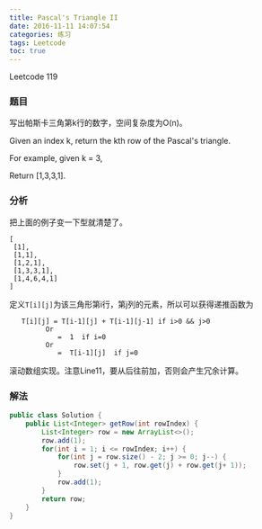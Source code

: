 ```yaml
---
title: Pascal's Triangle II
date: 2016-11-11 14:07:54
categories: 练习
tags: Leetcode
toc: true
---
```


Leetcode 119

### 题目

写出帕斯卡三角第k行的数字，空间复杂度为O(n)。

Given an index k, return the kth row of the Pascal's triangle.

For example, given k = 3,

Return [1,3,3,1].

### 分析

把上面的例子变一下型就清楚了。

```
[
 [1],
 [1,1],
 [1,2,1],
 [1,3,3,1],
 [1,4,6,4,1]
]
```

定义`T[i][j]`为该三角形第i行，第j列的元素，所以可以获得递推函数为

```
   T[i][j] = T[i-1][j] + T[i-1][j-1] if i>0 && j>0
         Or
            =  1  if i=0
         Or
            =  T[i-1][j]  if j=0
```

滚动数组实现。注意Line11，要从后往前加，否则会产生冗余计算。

### 解法

```java
public class Solution {
    public List<Integer> getRow(int rowIndex) {
        List<Integer> row = new ArrayList<>();
        row.add(1);
        for(int i = 1; i <= rowIndex; i++) {
            for(int j = row.size() - 2; j >= 0; j--) {
                row.set(j + 1, row.get(j) + row.get(j+ 1));
            }
            row.add(1);
        }
        return row;
    }
}
```
